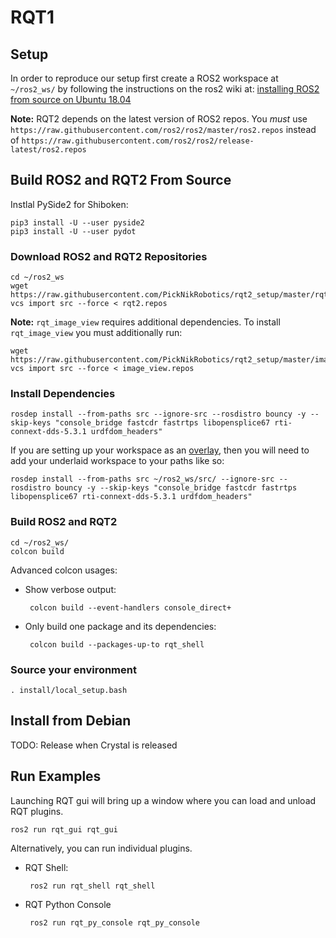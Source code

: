# RQT1

## Setup

In order to reproduce our setup first create a ROS2 workspace at `~/ros2_ws/` by following the instructions on the ros2 wiki at: [installing ROS2 from source on Ubuntu 18.04](https://index.ros.org/doc/ros2/Linux-Development-Setup/)

**Note:** RQT2 depends on the latest version of ROS2 repos. You *must* use ``https://raw.githubusercontent.com/ros2/ros2/master/ros2.repos`` instead of ``https://raw.githubusercontent.com/ros2/ros2/release-latest/ros2.repos``

## Build ROS2 and RQT2 From Source

Instlal PySide2 for Shiboken:

    pip3 install -U --user pyside2
    pip3 install -U --user pydot

### Download ROS2 and RQT2 Repositories

    cd ~/ros2_ws
    wget https://raw.githubusercontent.com/PickNikRobotics/rqt2_setup/master/rqt2.repos
    vcs import src --force < rqt2.repos

**Note:** ``rqt_image_view`` requires additional dependencies. To install ``rqt_image_view`` you must additionally run:

    wget https://raw.githubusercontent.com/PickNikRobotics/rqt2_setup/master/image_view.repos
    vcs import src --force < image_view.repos

### Install Dependencies

    rosdep install --from-paths src --ignore-src --rosdistro bouncy -y --skip-keys "console_bridge fastcdr fastrtps libopensplice67 rti-connext-dds-5.3.1 urdfdom_headers"

If you are setting up your workspace as an [overlay](https://index.ros.org/doc/ros2/Colcon-Tutorial/#create-an-overlay), then you will need to add your underlaid workspace to your paths like so:

    rosdep install --from-paths src ~/ros2_ws/src/ --ignore-src --rosdistro bouncy -y --skip-keys "console_bridge fastcdr fastrtps libopensplice67 rti-connext-dds-5.3.1 urdfdom_headers"


### Build ROS2 and RQT2

    cd ~/ros2_ws/
    colcon build

Advanced colcon usages:

 - Show verbose output:

        colcon build --event-handlers console_direct+

 - Only build one package and its dependencies:

        colcon build --packages-up-to rqt_shell

### Source your environment

    . install/local_setup.bash

## Install from Debian

TODO: Release when Crystal is released

## Run Examples

Launching RQT gui will bring up a window where you can load and unload RQT plugins.

    ros2 run rqt_gui rqt_gui

Alternatively, you can run individual plugins.

 - RQT Shell:

        ros2 run rqt_shell rqt_shell

 - RQT Python Console

        ros2 run rqt_py_console rqt_py_console
